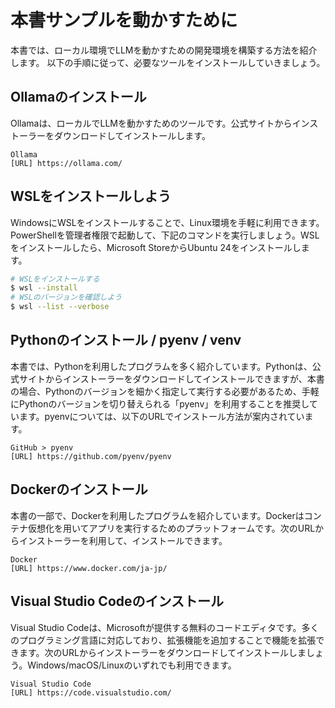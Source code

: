 # 本書サンプルを動かすために

本書では、ローカル環境でLLMを動かすための開発環境を構築する方法を紹介します。
以下の手順に従って、必要なツールをインストールしていきましょう。

## Ollamaのインストール

Ollamaは、ローカルでLLMを動かすためのツールです。公式サイトからインストーラーをダウンロードしてインストールします。

```
Ollama
[URL] https://ollama.com/
```

## WSLをインストールしよう

WindowsにWSLをインストールすることで、Linux環境を手軽に利用できます。PowerShellを管理者権限で起動して、下記のコマンドを実行しましょう。WSLをインストールしたら、Microsoft StoreからUbuntu 24をインストールします。

```sh
# WSLをインストールする
$ wsl --install
# WSLのバージョンを確認しよう
$ wsl --list --verbose
```

## Pythonのインストール / pyenv / venv

本書では、Pythonを利用したプログラムを多く紹介しています。Pythonは、公式サイトからインストーラーをダウンロードしてインストールできますが、本書の場合、Pythonのバージョンを細かく指定して実行する必要があるため、手軽にPythonのバージョンを切り替えられる「pyenv」を利用することを推奨しています。pyenvについては、以下のURLでインストール方法が案内されています。

```
GitHub > pyenv
[URL] https://github.com/pyenv/pyenv
```

## Dockerのインストール

本書の一部で、Dockerを利用したプログラムを紹介しています。Dockerはコンテナ仮想化を用いてアプリを実行するためのプラットフォームです。次のURLからインストーラーを利用して、インストールできます。

```
Docker
[URL] https://www.docker.com/ja-jp/
```

## Visual Studio Codeのインストール

Visual Studio Codeは、Microsoftが提供する無料のコードエディタです。多くのプログラミング言語に対応しており、拡張機能を追加することで機能を拡張できます。次のURLからインストーラーをダウンロードしてインストールしましょう。Windows/macOS/Linuxのいずれでも利用できます。

```
Visual Studio Code
[URL] https://code.visualstudio.com/
```
